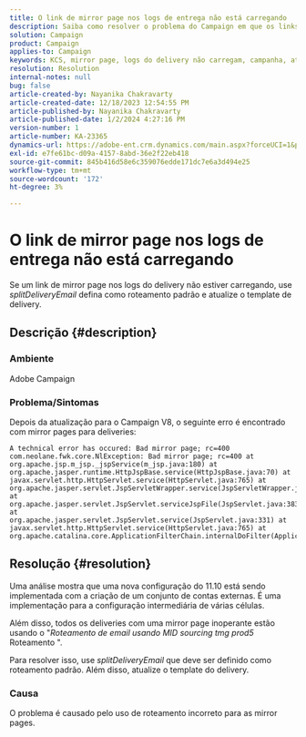 ```yaml
---
title: O link de mirror page nos logs de entrega não está carregando
description: Saiba como resolver o problema do Campaign em que os links de mirror page nos logs do delivery não estão carregando.
solution: Campaign
product: Campaign
applies-to: Campaign
keywords: KCS, mirror page, logs do delivery não carregam, campanha, atualização para o Campaign V8
resolution: Resolution
internal-notes: null
bug: false
article-created-by: Nayanika Chakravarty
article-created-date: 12/18/2023 12:54:55 PM
article-published-by: Nayanika Chakravarty
article-published-date: 1/2/2024 4:27:16 PM
version-number: 1
article-number: KA-23365
dynamics-url: https://adobe-ent.crm.dynamics.com/main.aspx?forceUCI=1&pagetype=entityrecord&etn=knowledgearticle&id=bbc7339f-a49d-ee11-be37-6045bd006079
exl-id: e7fe61bc-d09a-4157-8abd-36e2f22eb418
source-git-commit: 845b416d58e6c359076edde171dc7e6a3d494e25
workflow-type: tm+mt
source-wordcount: '172'
ht-degree: 3%

---
```


# O link de mirror page nos logs de entrega não está carregando


Se um link de mirror page nos logs do delivery não estiver carregando, use *splitDeliveryEmail* defina como roteamento padrão e atualize o template de delivery.

## Descrição {#description}


### Ambiente

Adobe Campaign

### Problema/Sintomas

Depois da atualização para o Campaign V8, o seguinte erro é encontrado com mirror pages para deliveries:


```
A technical error has occured: Bad mirror page; rc=400 
com.neolane.fwk.core.NlException: Bad mirror page; rc=400 at 
org.apache.jsp.m_jsp._jspService(m_jsp.java:180) at 
org.apache.jasper.runtime.HttpJspBase.service(HttpJspBase.java:70) at 
javax.servlet.http.HttpServlet.service(HttpServlet.java:765) at 
org.apache.jasper.servlet.JspServletWrapper.service(JspServletWrapper.java:465) at 
org.apache.jasper.servlet.JspServlet.serviceJspFile(JspServlet.java:383) at 
org.apache.jasper.servlet.JspServlet.service(JspServlet.java:331) at 
javax.servlet.http.HttpServlet.service(HttpServlet.java:765) at 
org.apache.catalina.core.ApplicationFilterChain.internalDoFilter(ApplicationFilterChain.java:231)
```



## Resolução {#resolution}


Uma análise mostra que uma nova configuração do 11.10 está sendo implementada com a criação de um conjunto de contas externas. É uma implementação para a configuração intermediária de várias células.

Além disso, todos os deliveries com uma mirror page inoperante estão usando o &quot;*Roteamento de email usando MID sourcing tmg prod5* Roteamento &quot;.

Para resolver isso, use *splitDeliveryEmail* que deve ser definido como roteamento padrão. Além disso, atualize o template do delivery.

### Causa

O problema é causado pelo uso de roteamento incorreto para as mirror pages.
